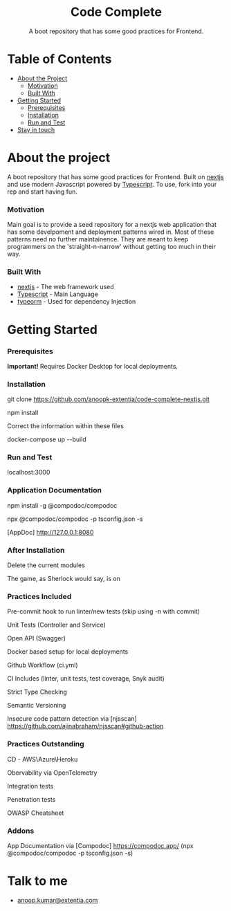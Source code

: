 <p align="center">
  <h1 align="center">Code Complete</h1>

  <p align="center">
    A boot repository that has some good practices for Frontend.
    <br />
  </p>
</p>

<!-- TABLE OF CONTENTS -->

# Table of Contents

- [About the Project](#about-the-project)
  - [Motivation](#motivation)
  - [Built With](#built-with)
- [Getting Started](#getting-started)
  - [Prerequisites](#prerequisites)
  - [Installation](#installation)
  - [Run and Test](#run-and-test)
- [Stay in touch](#stay-in-touch)

# About the project

A boot repository that has some good practices for Frontend. Built on [nextjs](https://nextjs.org/) and use modern Javascript powered by
[Typescript](https://www.typescriptlang.org/).
To use, fork into your rep and start having fun.

### Motivation

Main goal is to provide a seed repository for a nextjs web application that has some develpoment and deployment patterns wired in. Most of these patterns need no further maintainence. They are meant to keep programmers on the 'straight-n-narrow' without getting too much in their way.

### Built With

- [nextjs](https://nextjs.com/) - The web framework used
- [Typescript](https://www.typescriptlang.org/) - Main Language
- [typeorm](https://github.com/inversify/InversifyJS/) - Used for dependency Injection

# Getting Started

### Prerequisites

**Important!** Requires Docker Desktop for local deployments.

### Installation

git clone https://github.com/anoopk-extentia/code-complete-nextjs.git

npm install

Correct the information within these files

docker-compose up --build

### Run and Test

localhost:3000

### Application Documentation

npm install -g @compodoc/compodoc

npx @compodoc/compodoc -p tsconfig.json -s

[AppDoc] http://127.0.0.1:8080

### After Installation

Delete the current modules

The game, as Sherlock would say, is on

### Practices Included

Pre-commit hook to run linter/new tests (skip using -n with commit)

Unit Tests (Controller and Service)

Open API (Swagger)

Docker based setup for local deployments

Github Workflow (ci.yml)

CI Includes (linter, unit tests, test coverage, Snyk audit)

Strict Type Checking

Semantic Versioning

Insecure code pattern detection via [njsscan] https://github.com/ajinabraham/njsscan#github-action

### Practices Outstanding

CD - AWS\Azure\Heroku

Obervability via OpenTelemetry

Integration tests

Penetration tests

OWASP Cheatsheet

### Addons

App Documentation via [Compodoc] https://compodoc.app/ (npx @compodoc/compodoc -p tsconfig.json -s)

# Talk to me

- anoop.kumar@extentia.com
